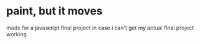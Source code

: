 # paint, but it moves

made for a javascript final project in case i can't get my actual final project working
